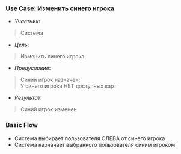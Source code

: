 ### Use Case: Изменить синего игрока
- *Участник*:
> Система
- *Цель*:
> Изменить синего игрока
- *Предусловие*:
> Синий игрок назначен;<br>
> У синего игрока НЕТ доступных карт
- *Результат*:
> Синий игрок изменен 

### Basic Flow
* Система выбирает пользователя СЛЕВА от синего игрока
* Система назначает выбранного пользователя синим игроком